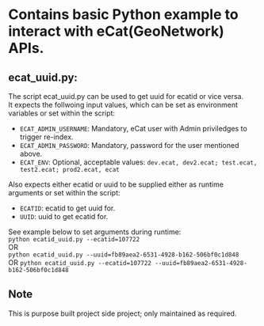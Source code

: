# Contains basic Python example to interact with eCat(GeoNetwork) APIs.  

## ecat_uuid.py:  
The script ecat_uuid.py can be used to get uuid for ecatid or vice versa.  
It expects the follwoing input values, which can be set as environment variables or set within the script:    
- `ECAT_ADMIN_USERNAME`: Mandatory, eCat user with Admin priviledges to trigger re-index.  
- `ECAT_ADMIN_PASSWORD`: Mandatory, password for the user mentioned above.  
- `ECAT_ENV`: Optional, acceptable values: `dev.ecat, dev2.ecat; test.ecat, test2.ecat; prod2.ecat, ecat`  

Also expects either ecatid or uuid to be supplied either as runtime arguments or set within the script:  
- `ECATID`: ecatid to get uuid for.  
- `UUID`: uuid to get ecatid for. 

See example below to set arguments during runtime:  
`python ecatid_uuid.py --ecatid=107722`  
OR  
`python ecatid_uuid.py --uuid=fb89aea2-6531-4928-b162-506bf0c1d848`  
OR
`python ecatid_uuid.py --ecatid=107722 --uuid=fb89aea2-6531-4928-b162-506bf0c1d848`  

## Note  
This is purpose built project side project; only maintained as required.